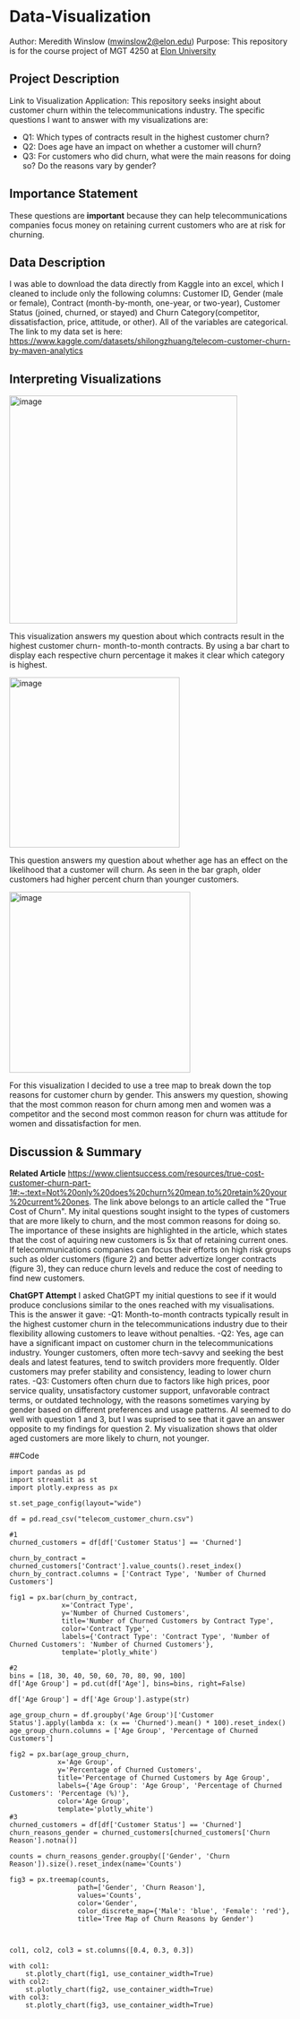 # Data-Visualization
Author: Meredith Winslow (mwinslow2@elon.edu)
Purpose: This repository is for the course project of MGT 4250 at [Elon University](https://www.elon.edu/)

## Project Description
Link to Visualization Application:
This repository seeks insight about customer churn within the telecommunications industry. The specific questions I want to answer with my visualizations are:
- Q1: Which types of contracts result in the highest customer churn?
- Q2: Does age have an impact on whether a customer will churn?
- Q3: For customers who did churn, what were the main reasons for doing so? Do the reasons vary by gender?
  
## Importance Statement
These questions are  **important** because they can help telecommunications companies focus money on retaining current customers who are at risk for churning.

## Data Description
I was able to download the data directly from Kaggle into an excel, which I cleaned to include only the following columns: Customer ID, Gender (male or female), Contract (month-by-month, one-year, or two-year), Customer Status (joined, churned, or stayed) and Churn Category(competitor, dissatisfaction, price, attitude, or other). All of the variables are categorical. The link to my data set is here:   https://www.kaggle.com/datasets/shilongzhuang/telecom-customer-churn-by-maven-analytics

## Interpreting Visualizations
<img width="407" alt="image" src="https://github.com/mer-winslow/Data-Visualization/assets/168783522/adc8fafd-9673-4fe0-b730-4820cc3d4ffb">

This visualization answers my question about which contracts result in the highest customer churn- month-to-month contracts. By using a bar chart to display each respective churn percentage it makes it clear which category is highest.

<img width="304" alt="image" src="https://github.com/mer-winslow/Data-Visualization/assets/168783522/7766474b-a16d-494e-88be-c928d8ea4104">

This question answers my question about whether age has an effect on the likelihood that a customer will churn. As seen in the bar graph, older customers had higher percent churn than younger customers. 

<img width="323" alt="image" src="https://github.com/mer-winslow/Data-Visualization/assets/168783522/0b88c94e-7992-43c0-92f5-00e1a04f8418">

For this visualization I decided to use a tree map to break down the top reasons for customer churn by gender. This answers my question, showing that the most common reason for churn among men and women was a competitor and the second most common reason for churn was attitude for women and dissatisfaction for men.

## Discussion & Summary
**Related Article**
https://www.clientsuccess.com/resources/true-cost-customer-churn-part-1#:~:text=Not%20only%20does%20churn%20mean,to%20retain%20your%20current%20ones.
The link above belongs to an article called the "True Cost of Churn". My inital questions sought insight to the types of customers that are more likely to churn, and the most common reasons for doing so. The importance of these insights are highlighted in the article, which states that the cost of aquiring new customers is 5x that of retaining current ones. If telecommunications companies can focus their efforts on high risk groups such as older customers (figure 2) and better advertize longer contracts (figure 3), they can reduce churn levels and reduce the cost of needing to find new customers.

**ChatGPT Attempt**
I asked ChatGPT my initial questions to see if it would produce conclusions similar to the ones reached with my visualisations. This is the answer it gave:
-Q1: Month-to-month contracts typically result in the highest customer churn in the telecommunications industry due to their flexibility allowing customers to leave without penalties.
-Q2: Yes, age can have a significant impact on customer churn in the telecommunications industry. Younger customers, often more tech-savvy and seeking the best deals and latest features, tend to switch providers more frequently. Older customers may prefer stability and consistency, leading to lower churn rates.
-Q3: Customers often churn due to factors like high prices, poor service quality, unsatisfactory customer support, unfavorable contract terms, or outdated technology, with the reasons sometimes varying by gender based on different preferences and usage patterns.
AI seemed to do well with question 1 and 3, but I was suprised to see that it gave an answer opposite to my findings for question 2. My visualization shows that older aged customers are more likely to churn, not younger. 

##Code

```
import pandas as pd
import streamlit as st
import plotly.express as px

st.set_page_config(layout="wide")

df = pd.read_csv("telecom_customer_churn.csv")

#1
churned_customers = df[df['Customer Status'] == 'Churned']

churn_by_contract = churned_customers['Contract'].value_counts().reset_index()
churn_by_contract.columns = ['Contract Type', 'Number of Churned Customers']

fig1 = px.bar(churn_by_contract, 
             x='Contract Type', 
             y='Number of Churned Customers',
             title='Number of Churned Customers by Contract Type',
             color='Contract Type',  
             labels={'Contract Type': 'Contract Type', 'Number of Churned Customers': 'Number of Churned Customers'},
             template='plotly_white')

#2
bins = [18, 30, 40, 50, 60, 70, 80, 90, 100]
df['Age Group'] = pd.cut(df['Age'], bins=bins, right=False)

df['Age Group'] = df['Age Group'].astype(str)

age_group_churn = df.groupby('Age Group')['Customer Status'].apply(lambda x: (x == 'Churned').mean() * 100).reset_index()
age_group_churn.columns = ['Age Group', 'Percentage of Churned Customers']

fig2 = px.bar(age_group_churn, 
            x='Age Group', 
            y='Percentage of Churned Customers',
            title='Percentage of Churned Customers by Age Group',
            labels={'Age Group': 'Age Group', 'Percentage of Churned Customers': 'Percentage (%)'},
            color='Age Group', 
            template='plotly_white')
#3
churned_customers = df[df['Customer Status'] == 'Churned']
churn_reasons_gender = churned_customers[churned_customers['Churn Reason'].notna()]

counts = churn_reasons_gender.groupby(['Gender', 'Churn Reason']).size().reset_index(name='Counts')

fig3 = px.treemap(counts, 
                 path=['Gender', 'Churn Reason'], 
                 values='Counts',
                 color='Gender',
                 color_discrete_map={'Male': 'blue', 'Female': 'red'},
                 title='Tree Map of Churn Reasons by Gender')



col1, col2, col3 = st.columns([0.4, 0.3, 0.3])

with col1:
    st.plotly_chart(fig1, use_container_width=True)
with col2:
    st.plotly_chart(fig2, use_container_width=True)
with col3:
    st.plotly_chart(fig3, use_container_width=True)
```
